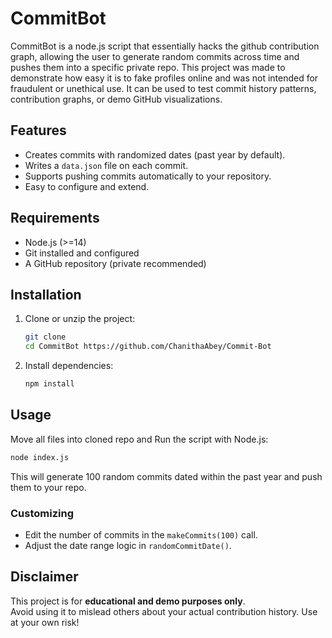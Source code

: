 # CommitBot

CommitBot is a node.js script that essentially hacks the github contribution graph, allowing the user to generate random commits across time and pushes them into a specific private repo.
This project was made to demonstrate how easy it is to fake profiles online and was not intended for fraudulent or unethical use.
It can be used to test commit history patterns, contribution graphs, or demo GitHub visualizations.

## Features
- Creates commits with randomized dates (past year by default).
- Writes a `data.json` file on each commit.
- Supports pushing commits automatically to your repository.
- Easy to configure and extend.

## Requirements
- Node.js (>=14)
- Git installed and configured
- A GitHub repository (private recommended)

## Installation
1. Clone or unzip the project:
   ```bash
   git clone 
   cd CommitBot https://github.com/ChanithaAbey/Commit-Bot
   ```

2. Install dependencies:
   ```bash
   npm install
   ```

## Usage
Move all files into cloned repo and Run the script with Node.js:
```bash
node index.js
```

This will generate 100 random commits dated within the past year and push them to your repo.

### Customizing
- Edit the number of commits in the `makeCommits(100)` call.
- Adjust the date range logic in `randomCommitDate()`.

## Disclaimer
This project is for **educational and demo purposes only**.  
Avoid using it to mislead others about your actual contribution history.
Use at your own risk!
